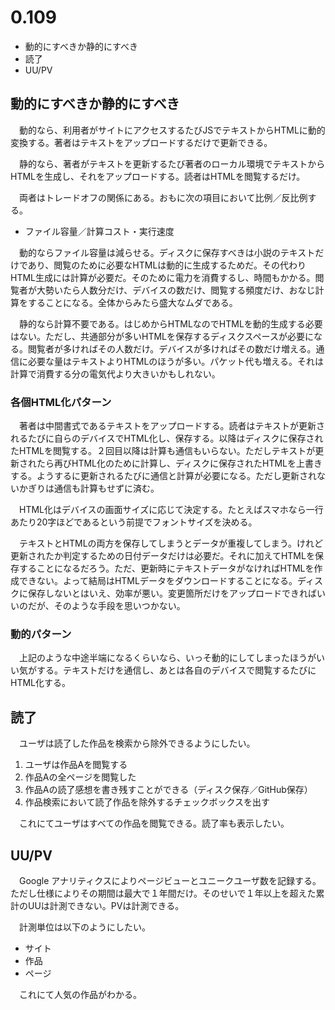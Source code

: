 # 0.109

* 動的にすべきか静的にすべき
* 読了
* UU/PV

## 動的にすべきか静的にすべき

　動的なら、利用者がサイトにアクセスするたびJSでテキストからHTMLに動的変換する。著者はテキストをアップロードするだけで更新できる。

　静的なら、著者がテキストを更新するたび著者のローカル環境でテキストからHTMLを生成し、それをアップロードする。読者はHTMLを閲覧するだけ。

　両者はトレードオフの関係にある。おもに次の項目において比例／反比例する。

* ファイル容量／計算コスト・実行速度

　動的ならファイル容量は減らせる。ディスクに保存すべきは小説のテキストだけであり、閲覧のために必要なHTMLは動的に生成するためだ。その代わりHTML生成には計算が必要だ。そのために電力を消費するし、時間もかかる。閲覧者が大勢いたら人数分だけ、デバイスの数だけ、閲覧する頻度だけ、おなじ計算をすることになる。全体からみたら盛大なムダである。

　静的なら計算不要である。はじめからHTMLなのでHTMLを動的生成する必要はない。ただし、共通部分が多いHTMLを保存するディスクスペースが必要になる。閲覧者が多ければその人数だけ。デバイスが多ければその数だけ増える。通信に必要な量はテキストよりHTMLのほうが多い。パケット代も増える。それは計算で消費する分の電気代より大きいかもしれない。

### 各個HTML化パターン

　著者は中間書式であるテキストをアップロードする。読者はテキストが更新されるたびに自らのデバイスでHTML化し、保存する。以降はディスクに保存されたHTMLを閲覧する。２回目以降は計算も通信もいらない。ただしテキストが更新されたら再びHTML化のために計算し、ディスクに保存されたHTMLを上書きする。ようするに更新されるたびに通信と計算が必要になる。ただし更新されないかぎりは通信も計算もせずに済む。

　HTML化はデバイスの画面サイズに応じて決定する。たとえばスマホなら一行あたり20字ほどであるという前提でフォントサイズを決める。

　テキストとHTMLの両方を保存してしまうとデータが重複してしまう。けれど更新されたか判定するための日付データだけは必要だ。それに加えてHTMLを保存することになるだろう。ただ、更新時にテキストデータがなければHTMLを作成できない。よって結局はHTMLデータをダウンロードすることになる。ディスクに保存しないとはいえ、効率が悪い。変更箇所だけをアップロードできればいいのだが、そのような手段を思いつかない。

### 動的パターン

　上記のような中途半端になるくらいなら、いっそ動的にしてしまったほうがいい気がする。テキストだけを通信し、あとは各自のデバイスで閲覧するたびにHTML化する。

## 読了

　ユーザは読了した作品を検索から除外できるようにしたい。

1. ユーザは作品Aを閲覧する
1. 作品Aの全ページを閲覧した
1. 作品Aの読了感想を書き残すことができる（ディスク保存／GitHub保存）
1. 作品検索において読了作品を除外するチェックボックスを出す

　これにてユーザはすべての作品を閲覧できる。読了率も表示したい。

## UU/PV

　Google アナリティクスによりページビューとユニークユーザ数を記録する。ただし仕様によりその期間は最大で１年間だけ。そのせいで１年以上を超えた累計のUUは計測できない。PVは計測できる。

　計測単位は以下のようにしたい。

* サイト
* 作品
* ページ

　これにて人気の作品がわかる。

